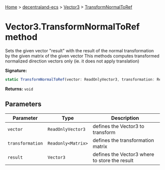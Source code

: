 [Home](./index) &gt; [decentraland-ecs](./decentraland-ecs.md) &gt; [Vector3](./decentraland-ecs.vector3.md) &gt; [TransformNormalToRef](./decentraland-ecs.vector3.transformnormaltoref.md)

# Vector3.TransformNormalToRef method

Sets the given vector "result" with the result of the normal transformation by the given matrix of the given vector This methods computes transformed normalized direction vectors only (ie. it does not apply translation)

**Signature:**
```javascript
static TransformNormalToRef(vector: ReadOnlyVector3, transformation: Readonly<Matrix>, result: Vector3): void;
```
**Returns:** `void`

## Parameters

|  Parameter | Type | Description |
|  --- | --- | --- |
|  `vector` | `ReadOnlyVector3` | defines the Vector3 to transform |
|  `transformation` | `Readonly<Matrix>` | defines the transformation matrix |
|  `result` | `Vector3` | defines the Vector3 where to store the result |

